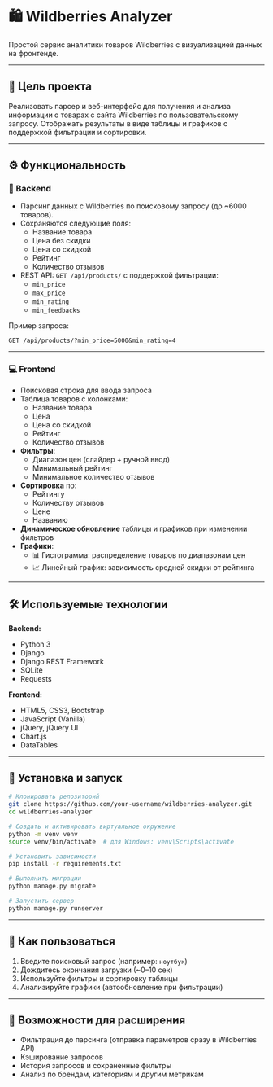 # 🛍️ Wildberries Analyzer

Простой сервис аналитики товаров Wildberries с визуализацией данных на фронтенде.

---

## 📌 Цель проекта

Реализовать парсер и веб-интерфейс для получения и анализа информации о товарах с сайта Wildberries по пользовательскому запросу. Отображать результаты в виде таблицы и графиков с поддержкой фильтрации и сортировки.

---

## ⚙️ Функциональность

### 🔎 Backend

- Парсинг данных с Wildberries по поисковому запросу (до ~6000 товаров).
- Сохраняются следующие поля:
  - Название товара
  - Цена без скидки
  - Цена со скидкой
  - Рейтинг
  - Количество отзывов
- REST API: `GET /api/products/` с поддержкой фильтрации:
  - `min_price`
  - `max_price`
  - `min_rating`
  - `min_feedbacks`

Пример запроса:
```
GET /api/products/?min_price=5000&min_rating=4
```

---

### 💻 Frontend

- Поисковая строка для ввода запроса
- Таблица товаров с колонками:
  - Название товара
  - Цена
  - Цена со скидкой
  - Рейтинг
  - Количество отзывов
- **Фильтры**:
  - Диапазон цен (слайдер + ручной ввод)
  - Минимальный рейтинг
  - Минимальное количество отзывов
- **Сортировка** по:
  - Рейтингу
  - Количеству отзывов
  - Цене
  - Названию
- **Динамическое обновление** таблицы и графиков при изменении фильтров
- **Графики**:
  - 📊 Гистограмма: распределение товаров по диапазонам цен
  - 📈 Линейный график: зависимость средней скидки от рейтинга

---

## 🛠️ Используемые технологии

**Backend:**
- Python 3
- Django
- Django REST Framework
- SQLite
- Requests

**Frontend:**
- HTML5, CSS3, Bootstrap
- JavaScript (Vanilla)
- jQuery, jQuery UI
- Chart.js
- DataTables

---

## 🚀 Установка и запуск

```bash
# Клонировать репозиторий
git clone https://github.com/your-username/wildberries-analyzer.git
cd wildberries-analyzer

# Создать и активировать виртуальное окружение
python -m venv venv
source venv/bin/activate  # для Windows: venv\Scripts\activate

# Установить зависимости
pip install -r requirements.txt

# Выполнить миграции
python manage.py migrate

# Запустить сервер
python manage.py runserver
```

---

## 🧪 Как пользоваться

1. Введите поисковый запрос (например: `ноутбук`)
2. Дождитесь окончания загрузки (~0–10 сек)
3. Используйте фильтры и сортировку таблицы
4. Анализируйте графики (автообновление при фильтрации)

---

## 🔮 Возможности для расширения

- Фильтрация до парсинга (отправка параметров сразу в Wildberries API)
- Кэширование запросов
- История запросов и сохраненные фильтры
- Анализ по брендам, категориям и другим метрикам
